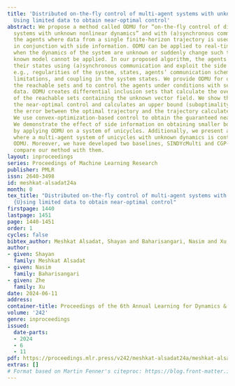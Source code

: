 ```yaml
---
title: 'Distributed on-the-fly control of multi-agent systems with unknown dynamics:
  Using limited data to obtain near-optimal control'
abstract: We propose a method called ODMU for “on-the-fly control of distributed multi-agent
  systems with unknown nonlinear dynamics” and with (a)synchronous communication between
  the agents where data from a single finite-horizon trajectory is used, possibly
  in conjunction with side information. ODMU can be applied to real-time scenarios
  when the dynamics of the system are unknown or suddenly change such that a priori
  known model cannot be applied. In our proposed algorithm, the agents communicate
  their states using (a)synchronous communication and exploit the side information,
  e.g., regularities of the system, states, agents’ communication scheme, algebraic
  limitations, and coupling in the system states. We provide ODMU for over-approximating
  the reachable sets and to control the agents under conditions with severely limited
  data. ODMU creates differential inclusion sets that calculate the over approximations
  of the reachable sets containing the unknown vector field. We show that ODMU calculates
  the near-optimal control and calculates an upper bound (suboptimality bound) for
  the error between the optimal trajectory and the trajectory calculated by ODMU.
  We use convex-optimization-based control to obtain the guaranteed near-optimal solution.
  We demonstrate the effect of side information on obtaining smaller bounds on suboptimality
  by applying ODMU on a system of unicycles. Additionally, we present a case study
  where a multi-agent system of unicycles with unknown dynamics is controlled via
  ODMU. Moreover, we have developed two baselines, SINDYcMulti and CGP-LCBMulti to
  compare our method with them.
layout: inproceedings
series: Proceedings of Machine Learning Research
publisher: PMLR
issn: 2640-3498
id: meshkat-alsadat24a
month: 0
tex_title: "Distributed on-the-fly control of multi-agent systems with unknown dynamics:
  {U}sing limited data to obtain near-optimal control"
firstpage: 1440
lastpage: 1451
page: 1440-1451
order: 1
cycles: false
bibtex_author: Meshkat Alsadat, Shayan and Baharisangari, Nasim and Xu, Zhe
author:
- given: Shayan
  family: Meshkat Alsadat
- given: Nasim
  family: Baharisangari
- given: Zhe
  family: Xu
date: 2024-06-11
address:
container-title: Proceedings of the 6th Annual Learning for Dynamics & Control Conference
volume: '242'
genre: inproceedings
issued:
  date-parts:
  - 2024
  - 6
  - 11
pdf: https://proceedings.mlr.press/v242/meshkat-alsadat24a/meshkat-alsadat24a.pdf
extras: []
# Format based on Martin Fenner's citeproc: https://blog.front-matter.io/posts/citeproc-yaml-for-bibliographies/
---
```


